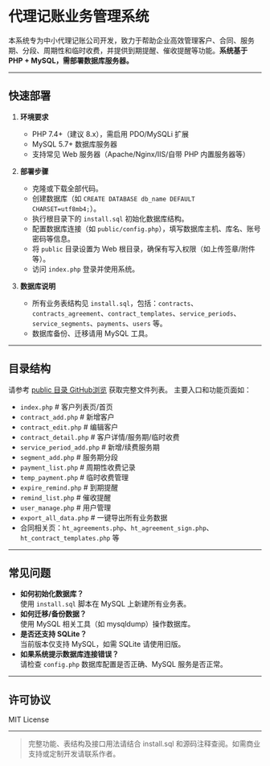 # 代理记账业务管理系统

本系统专为中小代理记账公司开发，致力于帮助企业高效管理客户、合同、服务期、分段、周期性和临时收费，并提供到期提醒、催收提醒等功能。**系统基于 PHP + MySQL，需部署数据库服务器。**

---

## 快速部署

1. **环境要求**
   - PHP 7.4+（建议 8.x），需启用 PDO/MySQLi 扩展
   - MySQL 5.7+ 数据库服务器
   - 支持常见 Web 服务器（Apache/Nginx/IIS/自带 PHP 内置服务器等）

2. **部署步骤**
   - 克隆或下载全部代码。
   - 创建数据库（如 `CREATE DATABASE db_name DEFAULT CHARSET=utf8mb4;`）。
   - 执行根目录下的 `install.sql` 初始化数据库结构。
   - 配置数据库连接（如 `public/config.php`），填写数据库主机、库名、账号密码等信息。
   - 将 `public` 目录设置为 Web 根目录，确保有写入权限（如上传签章/附件等）。
   - 访问 `index.php` 登录并使用系统。

3. **数据库说明**
   - 所有业务表结构见 `install.sql`，包括：`contracts`、`contracts_agreement`、`contract_templates`、`service_periods`、`service_segments`、`payments`、`users` 等。
   - 数据库备份、迁移请用 MySQL 工具。

---

## 目录结构

请参考 [public 目录 GitHub浏览](https://github.com/lanbing1989/saas.wsx.tax/tree/main/public) 获取完整文件列表。
主要入口和功能页面如：

- `index.php`                    # 客户列表页/首页
- `contract_add.php`             # 新增客户
- `contract_edit.php`            # 编辑客户
- `contract_detail.php`          # 客户详情/服务期/临时收费
- `service_period_add.php`       # 新增/续费服务期
- `segment_add.php`              # 服务期分段
- `payment_list.php`             # 周期性收费记录
- `temp_payment.php`             # 临时收费管理
- `expire_remind.php`            # 到期提醒
- `remind_list.php`              # 催收提醒
- `user_manage.php`              # 用户管理
- `export_all_data.php`          # 一键导出所有业务数据
- 合同相关页：`ht_agreements.php`、`ht_agreement_sign.php`、`ht_contract_templates.php` 等

---

## 常见问题

- **如何初始化数据库？**  
  使用 `install.sql` 脚本在 MySQL 上新建所有业务表。
- **如何迁移/备份数据？**  
  使用 MySQL 相关工具（如 mysqldump）操作数据库。
- **是否还支持 SQLite？**  
  当前版本仅支持 MySQL，如需 SQLite 请使用旧版。
- **如果系统提示数据库连接错误？**  
  请检查 `config.php` 数据库配置是否正确、MySQL 服务是否正常。

---

## 许可协议

MIT License

---

> 完整功能、表结构及接口用法请结合 install.sql 和源码注释查阅。如需商业支持或定制开发请联系作者。
